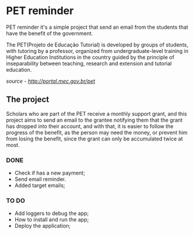 # PET reminder

PET reminder it's a simple project that send an email from the students that have the benefit of the government.

The PET(Projeto de Educação Tutorial) is developed by groups of students, with tutoring by a professor, organized from undergraduate-level training in Higher Education Institutions in the country guided by the principle of inseparability between teaching, research and extension and tutorial education.

*source - http://portal.mec.gov.br/pet*

## The project

Scholars who are part of the PET receive a monthly support grant, and this project aims to send an email to the grantee notifying them that the grant has dropped into their account, and with that, it is easier to follow the progress of the benefit, as the person may need the money, or prevent him from losing the benefit, since the grant can only be accumulated twice at most.

### DONE
* Check if has a new payment;
* Send email reminder.
* Added target emails;

### TO DO
* Add loggers to debug the app;
* How to install and run the app;
* Deploy the application;